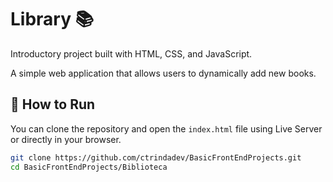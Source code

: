# Library 📚

Introductory project built with HTML, CSS, and JavaScript.

A simple web application that allows users to dynamically add new books.

## 🚀 How to Run

You can clone the repository and open the `index.html` file using Live Server or directly in your browser.

```bash
git clone https://github.com/ctrindadev/BasicFrontEndProjects.git
cd BasicFrontEndProjects/Biblioteca
```
